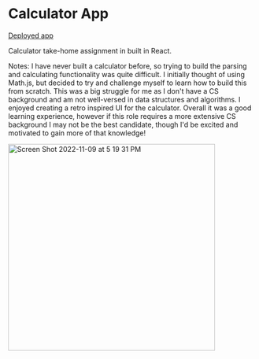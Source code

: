 # Calculator App
[Deployed app](https://calculator-ruby-beta.vercel.app/)

Calculator take-home assignment in built in React. 

Notes: I have never built a calculator before, so trying to build the parsing and calculating functionality was quite difficult. I initially thought of using Math.js, but decided to try and challenge myself to learn how to build this from scratch. This was a big struggle for me as I don't have a CS background and am not well-versed in data structures and algorithms. I enjoyed creating a retro inspired UI for the calculator. Overall it was a good learning experience, however if this role requires a more extensive CS background I may not be the best candidate, though I'd be excited and motivated to gain more of that knowledge!

<img width="420" alt="Screen Shot 2022-11-09 at 5 19 31 PM" src="https://user-images.githubusercontent.com/97985027/200976981-052e0e05-287d-4d32-9fbf-83993dc592c2.png">


